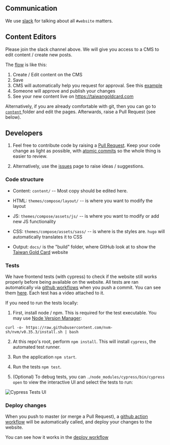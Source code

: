 ## Communication

We use [slack](https://goldcardcommunity.slack.com/) for talking about all `#website` matters.

## Content Editors

Please join the slack channel above. We will give you access to a CMS to edit content / create new posts.

The [flow](https://github.com/taiwangoldcard/website/issues/46#issuecomment-695207432) is like this:

1. Create / Edit content on the CMS
2. Save
3. CMS will automatically help you request for approval. See this [example](https://github.com/taiwangoldcard/website/pull/139)
4. Someone will approve and publish your changes
5. See your new content live on https://taiwangoldcard.com

Alternatively, if you are already comfortable with git, then you can go to [`content` ](https://github.com/taiwangoldcard/website/tree/master/content) folder and edit the pages. Afterwards, raise a Pull Request (see below).

## Developers

1. Feel free to contribute code by raising a [Pull Request](https://github.com/taiwangoldcard/website/pulls). Keep your code change as light as possible, with [atomic commits](https://coderwall.com/p/jmqp0a/why-and-how-i-craft-atomic-commits-in-git) so the whole thing is easier to review.

2. Alternatively, use the [issues](https://github.com/taiwangoldcard/website/issues) page to raise ideas / suggestions.

### Code structure

- Content: `content/` -- Most copy should be edited here.
- HTML: `themes/compose/layout/` -- is where you want to modify the layout
- JS: `themes/compose/assets/js/` -- is where you want to modify or add new JS functionality
- CSS: `themes/compose/assets/sass/` -- is where is the styles are. `hugo` will automatically translates it to CSS

- Output: `docs/` is the "build" folder, where GitHub look at to show the [Taiwan Gold Card](https://taiwangoldcard.com/) website

### Tests

We have frontend tests (with cypress) to check if the website still works properly before being available on the website. All tests are ran automatically via [github workflows](./workflows/tests.yml) when you push a commit. You can see them [here](https://dashboard.cypress.io/projects/rtyzr7/runs). Each test has a video attached to it.

If you need to run the tests locally:

1. First, install node / npm. This is required for the test executable. You may use [Node Version Manager](https://github.com/nvm-sh/nvm):

```
curl -o- https://raw.githubusercontent.com/nvm-sh/nvm/v0.35.3/install.sh | bash
```

2. At this repo's root, perform `npm install`. This will install `cypress`, the automated test runner.

3. Run the application `npm start`.

4. Run the tests `npm test`.

5. (Optional) To debug tests, you can `./node_modules/cypress/bin/cypress open` to view the interactive UI and select the tests to run:

![Cypress Tests UI](../tests-ui.png)

### Deploy changes

When you push to master (or merge a Pull Request), a [github action workflow](https://docs.github.com/en/actions/reference/workflow-syntax-for-github-actions) will be automatically called, and deploy your changes to the website.

You can see how it works in the [deploy workflow](./workflows/deploy.yml)
